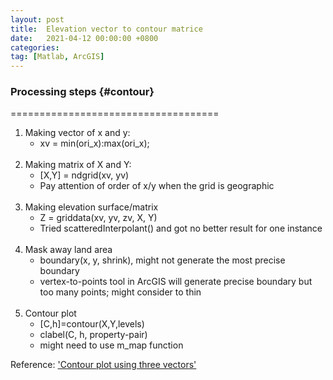 ```yaml
---
layout: post
title:  Elevation vector to contour matrice
date:   2021-04-12 00:00:00 +0800
categories: 
tag: [Matlab, ArcGIS]
---
```


### Processing steps		  {#contour}
====================================
1. Making vector of x and y:
   * xv = min(ori_x):max(ori_x);
   <br>
2. Making matrix of X and Y:
   * [X,Y] = ndgrid(xv, yv)
   * Pay attention of order of x/y when the grid is geographic
   <br>
3. Making elevation surface/matrix
   * Z = griddata(xv, yv, zv, X, Y)
   * Tried scatteredInterpolant() and got no better result for one instance
   <br>
4. Mask away land area
   * boundary(x, y, shrink), might not generate the most precise boundary
   * vertex-to-points tool in ArcGIS will generate precise boundary but too many points; might consider to thin
   <br>
5. Contour plot
   * [C,h]=contour(X,Y,levels)
   * clabel(C, h, property-pair)
   * might need to use m_map function


Reference: ['Contour plot using three vectors'](https://www.mathworks.com/matlabcentral/answers/490616-contour-plot-using-three-vectors)


